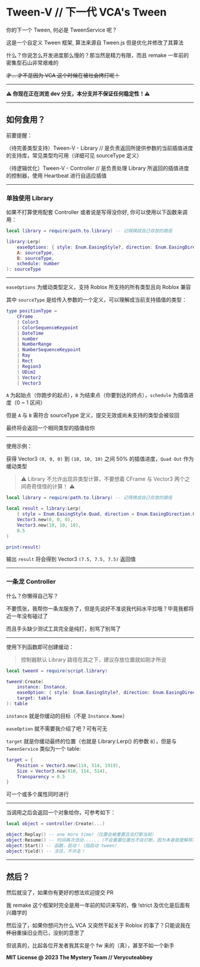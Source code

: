 # Tween-V // 下一代 VCA's Tween

你的下一个 Tween, 何必是 TweenService 呢？

这是一个自定义 Tween 框架, 算法来源自 Tween.js 但是优化并修改了其算法

什么？你说怎么开发进度那么慢的？那当然是精力有限，而且 remake 一年前的密集型石山非常艰难的

~~才... 才不是因为 VCA 这个时候在被社会拷打呢！~~

---

**⚠ 你现在正在浏览 dev 分支，本分支并不保证任何稳定性！⚠**

---

## 如何食用？

前要提醒：

（待完善类型支持）Tween-V - Library // 是负责返回所提供参数的当前插值进度的支持库，常见类型均可用（详细可见 sourceType 定义）

（待逻辑优化）Tween-V - Controller // 是负责处理 Library 所返回的插值进度的控制器，使用 Heartbeat 进行自适应插值

---

### 单独使用 Library

如果不打算使用配套 Controller 或者说是写得没你好, 你可以使用以下函数来调用：

```lua
local library = require(path.to.library) -- 记得换成自己存放的路径

library:Lerp(
    easeOptions: { style: Enum.EasingStyle?, direction: Enum.EasingDirection? }?,
    A: sourceType,
    B: sourceType, 
    schedule: number
): sourceType
```

---

`easeOptions` 为缓动类型定义，支持 Roblox 所支持的所有类型且向 Roblox 兼容

其中 `sourceType` 是给传入参数的一个定义，可以理解成当前支持插值的类型：

```lua
type positionType =
	CFrame
	| Color3
	| ColorSequenceKeypoint
	| DateTime
	| number
	| NumberRange
	| NumberSequenceKeypoint
	| Ray
	| Rect
	| Region3
	| UDim2
	| Vector2
	| Vector3
```

`A` 为起始点（你跑步的起点），`B` 为结束点（你要到达的终点），`schedule` 为插值进度（0 ~ 1 区间）

但是 `A` 与 `B` 需符合 sourceType 定义，提交无效或尚未支持的类型会被驳回

最终将会返回一个相同类型的插值给你

---

使用示例：

获得 Vector3 `(0, 0, 0)` 到 `(10, 10, 10)` 之间 50% 的插值进度，`Quad Out` 作为缓动类型

> ⚠ Library 不允许出现异类型计算，不要想着 CFrame 与 Vector3 两个之间奇奇怪怪的计算！ ⚠

```lua
local library = require(path.to.library) -- 记得换成自己存放的路径

local result = library:Lerp(
    { style = Enum.EasingStyle.Quad, direction = Enum.EasingDirection.Out },
    Vector3.new(0, 0, 0),
    Vector3.new(10, 10, 10),
    0.5
)

print(result)
```

输出 `result` 将会得到 Vector3 `(7.5, 7.5, 7.5)` 返回值

---

### 一条龙 Controller

什么？你懒得自己写？

不要慌张，我帮你一条龙服务了，但是先说好不准说我代码水平拉哦？毕竟我都将近一年没有碰过了

而且手头缺少测试工具完全是纯打，别骂了别骂了

---

使用下列函数即可创建缓动：

> 控制器默认 Library 路径在其之下，建议存放位置就如刚才所说

```lua
local tweenV = require(script.library)

tweenV:Create(
    instance: Instance,
    easeOption: { style: Enum.EasingStyle?, direction: Enum.EasingDirection?, duration: number? }?,
    target: table
): table
```

`instance` 就是你缓动的目标（不是 `Instance.Name`）

`easeOption` 就不需要我介绍了吧？可有可无

`target` 就是你缓动最终的位置（也就是 Library:Lerp() 的参数 `B`），但是与 `TweenService` 类似为一个 table:

```lua
target = {
    Position = Vector3.new(114, 514, 1919),
    Size = Vector3.new(810, 114, 514),
    Transparency = 0.5
}
```

可一个或多个属性同时进行

---

当调用之后会返回一个对象给你，可参考如下： 

```lua
local object = controller:Create(...)

object:Replay() -- one more time!（位置会被重置且会打断当前）
object:Resume() -- 时间再次流动......（不会重置位置也不会打断，因为本身就是解除冻结）
object:Start() -- 函数，启动！（指启动 tween）
object:Yield() -- 冻住，不许走！
```

---

## 然后？

然后就没了，如果你有更好的想法欢迎提交 PR

我 remake 这个框架时完全是用一年前的知识来写的，像 !strict 及优化是后面有兴趣学的

然后没了，如果你想问为什么 VCA 又突然干起关于 Roblox 的事了？只能说我在~~怀旧~~重操旧业而已，没别的意思了

但说真的，比起各位开发者我其实是个 fw 来的（真），甚至不如一个新手

**MIT License @ 2023 The Mystery Team // Verycuteabbey**

